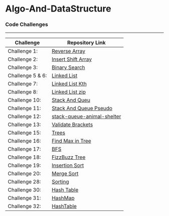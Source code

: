 # Algo-And-DataStructure
<h3>Code Challenges</h3>
<hr>



| Challenge                            | Repository Link                                                                                         |
|--------------------------------------|-------------------------------------------------------------------------------------------------        |
| Challenge 1:            | [Reverse Array ](https://github.com/bashar-27/Algo-And-DataStructure/tree/master/CodeChallenge/DSandAlgo)            |
| Challenge 2:            | [Insert Shift Array](https://github.com/bashar-27/Algo-And-DataStructure/blob/master/CodeChallenge/shiftArr.md)      |
| Challenge 3:            | [Binary Search ](https://github.com/bashar-27/Algo-And-DataStructure/blob/master/CodeChallenge/BinaryTree.md)        |
| Challenge 5 & 6:        | [Linked List  ](https://github.com/bashar-27/Algo-And-DataStructure/tree/master/CodeChallenge/InsertShift)           |
| Challenge 7:            | [Linked List Kth ](https://github.com/bashar-27/Algo-And-DataStructure/blob/master/CodeChallenge/linked-list-kth.md) |
| Challenge 8:            | [Linked List zip](CodeChallenge/Linked-List-zip.md)                                                                  |
| Challenge 10:           | [Stack And Queu](CodeChallenge/StackAndQueue.md)                                                                     |
| Challenge 11:           | [Stack And Queue Pseudo](CodeChallenge/Challange11.md)                                                               |
| Challenge 12:           | [stack-queue-animal-shelter](CodeChallenge/shelter.md)                                                               |
| Challenge 13:           | [Validate Brackets](CodeChallenge/challenge13.md)                                                                    |
| Challenge 15:           | [Trees](CodeChallenge/Tree.md)                                                                                       |
| Challenge 16:           | [Find Max in Tree](CodeChallenge/maxValueTree.md)                                                                    |
| Challenge 17:           | [BFS](CodeChallenge/BFS.md)                                                                                          |
| Challenge 18:           |[FizzBuzz Tree](CodeChallenge/fizzBuzzTree.md)                                                                        |
| Challenge 19:           |[Insertion Sort](CodeChallenge/insertionSort.md)                                                                      |
| Challenge 20:           |[Merge Sort](CodeChallenge/mergeSort.md)                                                                              |
| Challenge 28:           |[Sorting](CodeChallenge/Sort.md)                                                                                      |
| Challenge 30:           |[Hash Table](CodeChallenge/Hash.md)                                                                                   | 
| Challenge 31:           |[HashMap](https://github.com/bashar-27/Algo-And-DataStructure/blob/master/CodeChallenge/HashMap.md)                   |   
| Challenge 32:           |[HashTable](CodeChallenge/InterSection.md)                                                                            |
